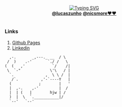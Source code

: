 <div align="center">
    <a href="https://www.marxists.org/portugues/"><img src="https://readme-typing-svg.demolab.com?font=Handjet&size=26&pause=1000&color=F70000&width=190&lines=N%C3%A3o+pense+na+Matrix...;Pense+na+Revolus%C3%A3o+%5E%5E" alt="Typing SVG" /></a>
</div>

<div align="center">
    <a href="https://www.instagram.com/lucaszunho/"><b>@lucaszunho</b></a>
    <a href="https://www.instagram.com/nicolegoncalves123/"><b>@nicsmore&#9829;&#9829;</b></a>
</div>

#

### Links

1. [Github Pages](https://lzunho-afk.github.io)
2. [Linkedin](https://br.linkedin.com/in/lucas-zunho-ab0b65250)

```text
  ,-.       _,---._ __  / \
 /  )    .-'       `./ /   \
(  (   ,'            `/    /|
 \  `-"             \'\   / |
  `.              ,  \ \ /  |
   /`.          ,'-`----Y   |
  (            ;        |   '
  |  ,-.    ,-'         |  /
  |  | (   |        hjw | /
  )  |  \  `.___________|/
  `--'   `--'
```
